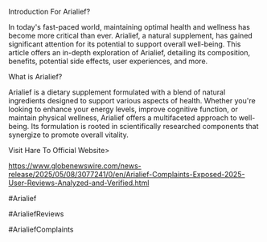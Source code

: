 Introduction For Arialief?

In today's fast-paced world, maintaining optimal health and wellness has become more critical than ever. Arialief, a natural supplement, has gained significant attention for its potential to support overall well-being. This article offers an in-depth exploration of Arialief, detailing its composition, benefits, potential side effects, user experiences, and more.

What is Arialief?

Arialief is a dietary supplement formulated with a blend of natural ingredients designed to support various aspects of health. Whether you're looking to enhance your energy levels, improve cognitive function, or maintain physical wellness, Arialief offers a multifaceted approach to well-being. Its formulation is rooted in scientifically researched components that synergize to promote overall vitality.

Visit Hare To Official Website>

https://www.globenewswire.com/news-release/2025/05/08/3077241/0/en/Arialief-Complaints-Exposed-2025-User-Reviews-Analyzed-and-Verified.html

#Arialief

#ArialiefReviews

#ArialiefComplaints



